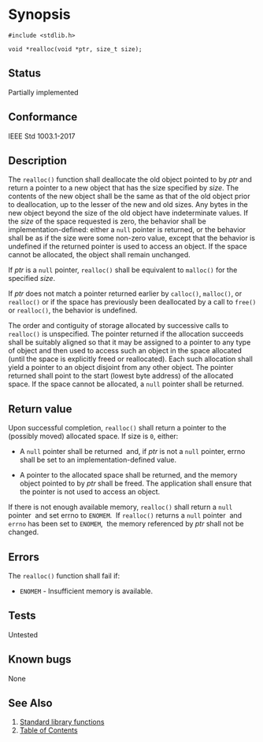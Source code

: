 # Synopsis

`#include <stdlib.h>`

`void *realloc(void *ptr, size_t size);`

## Status

Partially implemented

## Conformance

IEEE Std 1003.1-2017

## Description

The `realloc()` function shall deallocate the old object pointed to by _ptr_ and return a pointer to a new object that
has the size specified by _size_. The contents of the new object shall be the same as that of the old object prior to
deallocation, up to the lesser of the new and old sizes. Any bytes in the new object beyond the size of the old object
have indeterminate values. If the _size_ of the space requested is zero, the behavior shall be implementation-defined:
either a `null` pointer is returned, or the behavior shall be as if the size were some non-zero value, except that the
behavior is undefined if the returned pointer is used to access an object. If the space cannot be allocated, the object
shall remain unchanged.

If _ptr_ is a `null` pointer, `realloc()` shall be equivalent to `malloc()` for the specified _size_.

If _ptr_ does not match a pointer returned earlier by `calloc()`, `malloc()`, or `realloc()` or if the space has
previously been deallocated by a call to `free()` or `realloc()`, the behavior is undefined.

The order and contiguity of storage allocated by successive calls to `realloc()` is unspecified. The pointer returned if
the allocation succeeds shall be suitably aligned so that it may be assigned to a pointer to any type of object and then
used to access such an object in the space allocated (until the space is explicitly freed or reallocated). Each such
allocation shall yield a pointer to an object disjoint from any other object. The pointer returned shall point to the
start (lowest byte address) of the allocated space. If the space cannot be allocated, a `null`
pointer shall be returned.

## Return value

Upon successful completion, `realloc()` shall return a pointer to the (possibly moved) allocated space. If size is `0`,
either:

* A `null` pointer shall be returned    and, if _ptr_ is not a `null` pointer, errno shall be set to an
implementation-defined value.

* A pointer to the allocated space shall be returned, and the memory object pointed to by _ptr_ shall be freed.
The application shall ensure that the pointer is not used to access an object.

If there is not enough available memory, `realloc()` shall return a `null` pointer    and set
errno to `ENOMEM`.   If `realloc()` returns a `null`
pointer    and `errno` has been set to `ENOMEM`,   the
memory referenced by _ptr_ shall not be changed.

## Errors

The `realloc()` function shall fail if:

* `ENOMEM` - Insufficient memory is available.

## Tests

Untested

## Known bugs

None

## See Also

1. [Standard library functions](../README.md)
2. [Table of Contents](../../../README.md)
